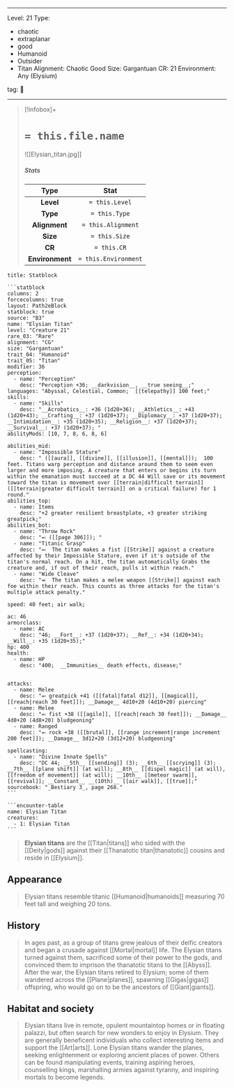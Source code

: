 
---


Level: 21
Type:
- chaotic
- extraplanar
- good
- Humanoid
- Outsider
- Titan
Alignment: Chaotic Good
Size: Gargantuan
CR: 21
Environment: Any (Elysium)


tag: 👹

---

> [!infobox]+
> #  `= this.file.name`
> ![[Elysian_titan.jpg]]
> ##### Stats
> Type | Stat |
> :---:|:---:|
> **Level** | `= this.Level` |
> **Type** | `= this.Type` |
> **Alignment** | `= this.Alignment` |
> **Size** | `= this.Size` |
> **CR** | `= this.CR` |
> **Environment** | `= this.Environment` |




````ad-info
title: Statblock

```statblock
columns: 2
forcecolumns: true
layout: Path2eBlock
statblock: true
source: "B3"
name: "Elysian Titan"
level: "Creature 21"
rare_03: "Rare"
alignment: "CG"
size: "Gargantuan"
trait_04: "Humanoid"
trait_05: "Titan"
modifier: 36
perception:
  - name: "Perception"
    desc: "Perception +36; __darkvision__, __true seeing__;"
languages: "Abyssal, Celestial, Common;  [[telepathy]] 100 feet;"
skills:
  - name: "Skills"
    desc: "__Acrobatics__: +36 (1d20+36); __Athletics__: +43 (1d20+43); __Crafting__: +37 (1d20+37); __Diplomacy__: +37 (1d20+37); __Intimidation__: +35 (1d20+35); __Religion__: +37 (1d20+37); __Survival__: +37 (1d20+37); "
abilityMods: [10, 7, 8, 6, 8, 6]

abilities_mid:
  - name: "Impossible Stature"
    desc: " ([[aura]], [[divine]], [[illusion]], [[mental]]);  100 feet. Titans warp perception and distance around them to seem even larger and more imposing. A creature that enters or begins its turn within the emanation must succeed at a DC 44 Will save or its movement toward the titan is movement over [[terrain|difficult terrain]] ([[terrain|greater difficult terrain]] on a critical failure) for 1 round."
abilities_top:
  - name: Items
    desc: "+2 greater resilient breastplate, +3 greater striking greatpick;"
abilities_bot:
  - name: "Throw Rock"
    desc: "⬻ ([[page 306]]); "
  - name: "Titanic Grasp"
    desc: "⬻  The titan makes a fist [[Strike]] against a creature affected by their Impossible Stature, even if it's outside of the titan's normal reach. On a hit, the titan automatically Grabs the creature and, if out of their reach, pulls it within reach."
  - name: "Wide Cleave"
    desc: "⬺  The titan makes a melee weapon [[Strike]] against each foe within their reach. This counts as three attacks for the titan's multiple attack penalty."

speed: 40 feet; air walk;

ac: 46
armorclass:
  - name: AC
    desc: "46; __Fort__: +37 (1d20+37); __Ref__: +34 (1d20+34); __Will__: +35 (1d20+35);"
hp: 400
health:
  - name: HP
    desc: "400;  __Immunities__ death effects, disease;"


attacks:
  - name: Melee
    desc: "⬻ greatpick +41 ([[fatal|fatal d12]], [[magical]], [[reach|reach 30 feet]]); __Damage__ 4d10+20 (4d10+20) piercing"
  - name: Melee
    desc: "⬻ fist +38 ([[agile]], [[reach|reach 30 feet]]); __Damage__ 4d8+20 (4d8+20) bludgeoning"
  - name: Ranged
    desc: "⬻ rock +38 ([[brutal]], [[range increment|range increment 200 feet]]); __Damage__ 3d12+20 (3d12+20) bludgeoning"

spellcasting:
  - name: "Divine Innate Spells"
    desc: "DC 44; __5th__ [[sending]] (3); __6th__ [[scrying]] (3); __7th__ [[plane shift]] (at will); __8th__ [[dispel magic]] (at will), [[freedom of movement]] (at will); __10th__ [[meteor swarm]], [[revival]]; __Constant__ __(10th)__ [[air walk]], [[true]];"
sourcebook: "_Bestiary 3_, page 268."
```

```encounter-table
name: Elysian Titan
creatures:
  - 1: Elysian Titan
```

````



> **Elysian titans** are the [[Titan|titans]] who sided with the [[Deity|gods]] against their [[Thanatotic titan|thanatotic]] cousins and reside in [[Elysium]].



## Appearance

> Elysian titans resemble titanic [[Humanoid|humanoids]] measuring 70 feet tall and weighing 20 tons.


## History

> In ages past, as a group of titans grew jealous of their deific creators and began a crusade against [[Mortal|mortal]] life. The Elysian titans turned against them, sacrificed some of their power to the gods, and convinced them to imprison the thanatotic titans to the [[Abyss]]. After the war, the Elysian titans retired to Elysium; some of them wandered across the [[Plane|planes]], spawning [[Gigas|gigas]] offspring, who would go on to be the ancestors of [[Giant|giants]].


## Habitat and society

> Elysian titans live in remote, opulent mountaintop homes or in floating palazzi, but often search for new wonders to enjoy in Elysium. They are generally beneficent individuals who collect interesting items and support the [[Art|arts]].
> Lone Elysian titans wander the planes, seeking enlightenment or exploring ancient places of power. Others can be found manipulating events, training aspiring heroes, counselling kings, marshalling armies against tyranny, and inspiring mortals to become legends.










